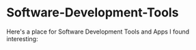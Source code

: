 # Software-Development-Tools

Here's a place for Software Development Tools and Apps I found interesting:
